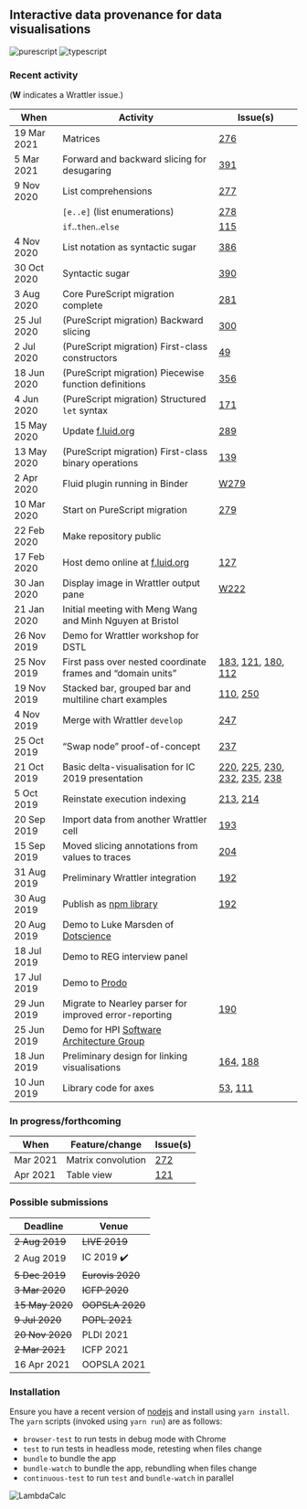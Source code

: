 ## Interactive data provenance for data visualisations

![purescript](https://github.com/explorable-viz/fluid/workflows/purescript/badge.svg)
![typescript](https://github.com/explorable-viz/fluid/workflows/typescript/badge.svg)

### Recent activity

(**W** indicates a Wrattler issue.)

| When | Activity | Issue(s) |
| --- | --- | --- |
| 19 Mar 2021 | Matrices | [276](https://github.com/explorable-viz/fluid/issues/276)
| 5 Mar 2021 | Forward and backward slicing for desugaring | [391](https://github.com/explorable-viz/fluid/issues/391)
| 9 Nov 2020 | List comprehensions | [277](https://github.com/explorable-viz/fluid/issues/277) |
| | `[e..e]` (list enumerations) | [278](https://github.com/explorable-viz/fluid/issues/278) |
| | `if`..`then`..`else` | [115](https://github.com/explorable-viz/fluid/issues/115) |
| 4 Nov 2020 | List notation as syntactic sugar | [386](https://github.com/explorable-viz/fluid/issues/386) |
| 30 Oct 2020 | Syntactic sugar | [390](https://github.com/explorable-viz/fluid/issues/390) |
| 3 Aug 2020 | Core PureScript migration complete | [281](https://github.com/explorable-viz/fluid/issues/281) |
| 25 Jul 2020 | (PureScript migration) Backward slicing | [300](https://github.com/explorable-viz/fluid/issues/300) |
| 2 Jul 2020 | (PureScript migration) First-class constructors | [49](https://github.com/explorable-viz/fluid/issues/49) |
| 18 Jun 2020 | (PureScript migration) Piecewise function definitions | [356](https://github.com/explorable-viz/fluid/issues/356) |
| 4 Jun 2020 | (PureScript migration) Structured `let` syntax | [171](https://github.com/explorable-viz/fluid/issues/171) |
| 15 May 2020 | Update [f.luid.org](http://f.luid.org) | [289](https://github.com/explorable-viz/fluid/issues/289) |
| 13 May 2020 | (PureScript migration) First-class binary operations | [139](https://github.com/explorable-viz/fluid/issues/139) |
| 2 Apr 2020 | Fluid plugin running in Binder | [W279](https://github.com/rolyp/wrattler/wrattler/issues/279) |
| 10 Mar 2020 | Start on PureScript migration | [279](https://github.com/rolyp/lambdacalc/issues/279) |
| 22 Feb 2020 | Make repository public |
| 17 Feb 2020 | Host demo online at [f.luid.org](http://f.luid.org) | [127](https://github.com/rolyp/lambdacalc/issues/127) |
| 30 Jan 2020 | Display image in Wrattler output pane | [W222](https://github.com/wrattler/wrattler/issues/222) |
| 21 Jan 2020 | Initial meeting with Meng Wang and Minh Nguyen at Bristol ||
| 26 Nov 2019 | Demo for Wrattler workshop for DSTL ||
| 25 Nov 2019 | First pass over nested coordinate frames and “domain units” | [183](https://github.com/rolyp/fluid/issues/183), [121](https://github.com/rolyp/fluid/issues/121), [180](https://github.com/rolyp/fluid/issues/180), [112](https://github.com/rolyp/fluid/issues/112) |
| 19 Nov 2019 | Stacked bar, grouped bar and multiline chart examples | [110](https://github.com/rolyp/fluid/issues/110), [250](https://github.com/rolyp/fluid/issues/250) |
| 4 Nov 2019 | Merge with Wrattler `develop` | [247](https://github.com/rolyp/fluid/issues/247) |
| 25 Oct 2019 | “Swap node” proof-of-concept | [237](https://github.com/rolyp/fluid/issues/237) |
| 21 Oct 2019 | Basic delta-visualisation for IC 2019 presentation | [220](https://github.com/rolyp/fluid/issues/220), [225](https://github.com/rolyp/fluid/issues/225), [230](https://github.com/rolyp/fluid/issues/230), [232](https://github.com/rolyp/fluid/issues/232), [235](https://github.com/rolyp/fluid/issues/235), [238](https://github.com/rolyp/fluid/issues/238) |
| 5 Oct 2019 | Reinstate execution indexing | [213](https://github.com/rolyp/fluid/issues/213), [214](https://github.com/rolyp/fluid/issues/214) |
| 20 Sep 2019 | Import data from another Wrattler cell | [193](https://github.com/rolyp/fluid/issues/193) |
| 15 Sep 2019 | Moved slicing annotations from values to traces | [204](https://github.com/rolyp/fluid/issues/204) |
| 31 Aug 2019 | Preliminary Wrattler integration | [192](https://github.com/rolyp/fluid/issues/192) |
| 30 Aug 2019 | Publish as [npm library](https://www.npmjs.com/package/@rolyp/fluid) | [192](https://github.com/rolyp/fluid/issues/192) || 20 August 2019 | Demo to Luke Marsden of [Dotscience](https://dotscience.com/) ||
| 20 Aug 2019 | Demo to Luke Marsden of [Dotscience](https://dotscience.com/) ||
| 18 Jul 2019 | Demo to REG interview panel ||
| 17 Jul 2019 | Demo to [Prodo](https://prodo.ai) ||
| 29 Jun 2019 | Migrate to Nearley parser for improved error-reporting | [190](https://github.com/rolyp/fluid/issues/190) |
| 25 Jun 2019 | Demo for HPI [Software Architecture Group](https://www.hpi.uni-potsdam.de/hirschfeld/index.html)||
| 18 Jun 2019 | Preliminary design for linking visualisations | [164](https://github.com/rolyp/fluid/issues/164), [188](https://github.com/rolyp/fluid/issues/188) |
| 10 Jun 2019 | Library code for axes | [53](https://github.com/rolyp/fluid/issues/53), [111](https://github.com/rolyp/fluid/issues/111) |

### In progress/forthcoming

| When | Feature/change | Issue(s) |
| --- | --- | --- |
| Mar 2021 | Matrix convolution | [272](https://github.com/rolyp/fluid/issues/272) |
| Apr 2021 | Table view | [121](https://github.com/rolyp/fluid/issues/121) |

### Possible submissions

| Deadline    | Venue            |
| --- | --- |
| <s>2 Aug 2019</s> | <s>LIVE 2019</s> |
| 2 Aug 2019 | IC 2019 :heavy_check_mark: |
| <s>5 Dec 2019</s> | <s>Eurovis 2020</s> |
| <s>3 Mar 2020</s> | <s>ICFP 2020</s> |
| <s>15 May 2020</s> | <s>OOPSLA 2020</s> |
| <s>9 Jul 2020</s> | <s>POPL 2021</s> |
| <s>20 Nov 2020</s> | PLDI 2021 |
| <s>2 Mar 2021</s> | ICFP 2021 |
| 16 Apr 2021 | OOPSLA 2021 |

### Installation

Ensure you have a recent version of [nodejs](https://nodejs.org/en/download/current/) and install using `yarn install`. The `yarn` scripts (invoked using `yarn run`) are as follows:

- `browser-test` to run tests in debug mode with Chrome
- `test` to run tests in headless mode, retesting when files change
- `bundle` to bundle the app
- `bundle-watch` to bundle the app, rebundling when files change
- `continuous-test` to run `test` and `bundle-watch` in parallel

![LambdaCalc](http://i.imgur.com/ERSxpE0.png "LambdaCalc")
